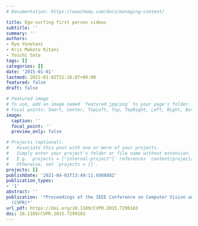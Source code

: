 ```yaml
---
# Documentation: https://wowchemy.com/docs/managing-content/

title: Ego-surfing first person videos
subtitle: ''
summary: ''
authors:
- Ryo Yonetani
- Kris Makoto Kitani
- Yoichi Sato
tags: []
categories: []
date: '2015-01-01'
lastmod: 2021-01-02T21:16:07+09:00
featured: false
draft: false

# Featured image
# To use, add an image named `featured.jpg/png` to your page's folder.
# Focal points: Smart, Center, TopLeft, Top, TopRight, Left, Right, BottomLeft, Bottom, BottomRight.
image:
  caption: ''
  focal_point: ''
  preview_only: false

# Projects (optional).
#   Associate this post with one or more of your projects.
#   Simply enter your project's folder or file name without extension.
#   E.g. `projects = ["internal-project"]` references `content/project/deep-learning/index.md`.
#   Otherwise, set `projects = []`.
projects: []
publishDate: '2021-04-01T13:49:11.698888Z'
publication_types:
- '1'
abstract: ''
publication: '*Proceedings of the IEEE Conference on Computer Vision and Pattern Recognition
  (CVPR)*'
url_pdf: https://doi.org/10.1109/CVPR.2015.7299183
doi: 10.1109/CVPR.2015.7299183
---
```

